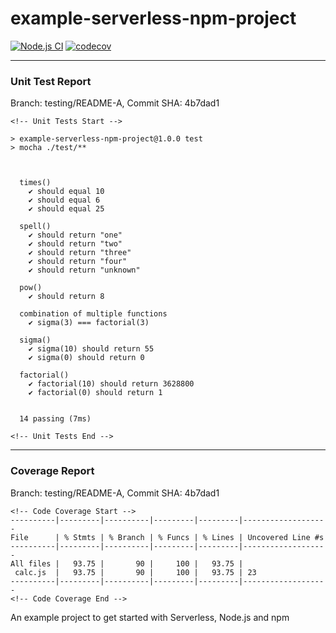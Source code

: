 # example-serverless-npm-project

[![Node.js CI](https://github.com/onkar406/example-serverless-npm-project/actions/workflows/build.yml/badge.svg?branch=main)](https://github.com/onkar406/example-serverless-npm-project/actions/workflows/build.yml) [![codecov](https://codecov.io/gh/onkar406/example-serverless-npm-project/branch/main/graph/badge.svg)](https://codecov.io/gh/onkar406/example-serverless-npm-project)

---

### Unit Test Report
Branch: testing/README-A, Commit SHA: 4b7dad1

``` text
<!-- Unit Tests Start -->

> example-serverless-npm-project@1.0.0 test
> mocha ./test/**



  times()
    ✔ should equal 10
    ✔ should equal 6
    ✔ should equal 25

  spell()
    ✔ should return "one"
    ✔ should return "two"
    ✔ should return "three"
    ✔ should return "four"
    ✔ should return "unknown"

  pow()
    ✔ should return 8

  combination of multiple functions
    ✔ sigma(3) === factorial(3)

  sigma()
    ✔ sigma(10) should return 55
    ✔ sigma(0) should return 0

  factorial()
    ✔ factorial(10) should return 3628800
    ✔ factorial(0) should return 1


  14 passing (7ms)

<!-- Unit Tests End -->
```

---

### Coverage Report
Branch: testing/README-A, Commit SHA: 4b7dad1

``` text
<!-- Code Coverage Start -->
----------|---------|----------|---------|---------|-------------------
File      | % Stmts | % Branch | % Funcs | % Lines | Uncovered Line #s 
----------|---------|----------|---------|---------|-------------------
All files |   93.75 |       90 |     100 |   93.75 |                   
 calc.js  |   93.75 |       90 |     100 |   93.75 | 23                
----------|---------|----------|---------|---------|-------------------
<!-- Code Coverage End -->
```

An example project to get started with Serverless, Node.js and npm
